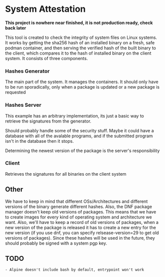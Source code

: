 # System Attestation 

__This project is nowhere near finished, it is not production ready, check back later__

This tool is created to check the integrity of system files on Linux systems. It works by getting the sha256 hash of an installed binary on a fresh, safe podman container, and then serving the verified hash of the built binary to the client, which compares it to the hash of installed binary on the client system. It consists of three components. 

### Hashes Generator

The main part of the system. It manages the containers. It should only have to be run sporadically, only when a package is updated or a new package is requested

### Hashes Server

This example has an arbitrary implementation, its just a basic way to retrieve the signatures from the generator.

Should probably handle some of the security stuff. Maybe it could have a database with all of the avalable programs, and if the submitted program isn't in the database then it stops.

Determining the newest version of the package is the server's responsibility

### Client

Retrieves the signatures for all binaries on the client system


## Other

We have to keep in mind that different OSs/Architectures and different versions of the binary generate different hashes. Also, the DNF package manager doesn't keep old versions of packages. This means that we have to create images for every kind of operating system and architecture we want. Also, we'll have to keep a record of old versions of packages, when a new version of the package is released it has to create a new entry for the new version (if you use dnf, you can specify relsease-version=29 to get old versions of packages). Since these hashes will be used in the future, they should probably be signed with a system pgp key. 

## TODO

    - Alpine doesn't include bash by default, entrypoint won't work